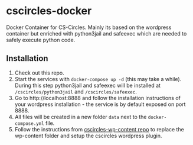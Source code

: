 # cscircles-docker

Docker Container for CS-Circles. Mainly its based on the wordpress container but enriched
with python3jail and safeexec which are needed to safely execute python code.

## Installation

1. Check out this repo.
2. Start the services with ``docker-compose up -d`` (this may take a
   while). During this step python3jail and safeexec will be installed
   at ``/cscircles/python3jail`` and ``/cscircles/safeexec``.
3. Go to http://localhost:8888 and follow the installation
   instructions of your wordpress installation - the service is by
   default exposed on port 8888.
4. All files will be created in a new folder ``data`` next to the 
   ``docker-compose.yml`` file.
5. Follow the instructions from
[cscircles-wp-content repo](https://github.com/cemc/cscircles-wp-content) to
   replace the wp-content folder and setup the cscircles wordpress plugin.
   
